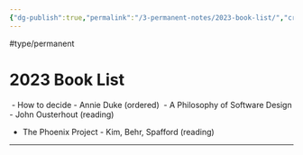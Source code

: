 ```yaml
---
{"dg-publish":true,"permalink":"/3-permanent-notes/2023-book-list/","created":"2023-08-03T20:54:51.000-05:00","updated":"2023-08-16T14:56:04.535-05:00"}
---
```


#type/permanent
# 2023 Book List

 - How to decide - Annie Duke (ordered)
 - A Philosophy of Software Design - John Ousterhout (reading)
 - The Phoenix Project - Kim, Behr, Spafford (reading)

---